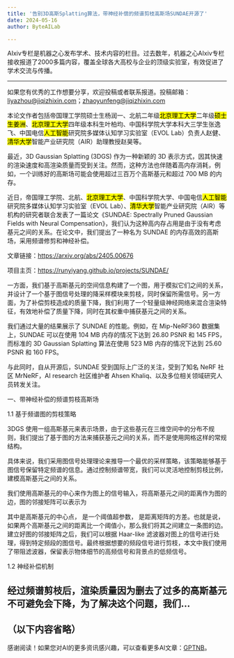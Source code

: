 ```yaml
---
title: '告别3D高斯Splatting算法，带神经补偿的频谱剪枝高斯场SUNDAE开源了'
date: 2024-05-16
author: ByteAILab

---
```


AIxiv专栏是机器之心发布学术、技术内容的栏目。过去数年，机器之心AIxiv专栏接收报道了2000多篇内容，覆盖全球各大高校与企业的顶级实验室，有效促进了学术交流与传播。

---
如果您有优秀的工作想要分享，欢迎投稿或者联系报道。投稿邮箱：liyazhou@jiqizhixin.com；zhaoyunfeng@jiqizhixin.com

本论文作者包括帝国理工学院硕士生杨润一、北航二年级<mark data-id="fa9c30c1-6d36-4676-b466-b44a703b324a" data-type="institutions">北京理工大学</mark>二年级<mark data-id="fa9c30c1-6d36-4676-b466-b44a703b324a" data-type="institutions">硕士生姜洲</mark>、<mark data-id="fa9c30c1-6d36-4676-b466-b44a703b324a" data-type="institutions">北京理工大学</mark>四年级本科生叶柏均、中国科学院大学本科大三学生张逸飞、中国电信<mark data-id="2d28aa9c-942d-471d-bd96-8bfefb7144e0" data-type="concepts">人工智能</mark>研究院多媒体认知学习实验室（EVOL Lab）负责人赵健、<mark data-id="4349d6b9-40ff-4e23-a237-f9ace91c6c81" data-type="institutions">清华大学</mark>智能产业研究院（AIR）助理教授赵昊等。

最近，3D Gaussian Splatting (3DGS) 作为一种新颖的 3D 表示方式，因其快速的渲染速度和高渲染质量而受到关注。然而，这种方法也伴随着高内存消耗，例如，一个训练好的高斯场可能会使用超过三百万个高斯基元和超过 700 MB 的内存。

近日，帝国理工学院、北航、<mark data-id="fa9c30c1-6d36-4676-b466-b44a703b324a" data-type="institutions">北京理工大学</mark>、中国科学院大学、中国电信<mark data-id="2d28aa9c-942d-471d-bd96-8bfefb7144e0" data-type="concepts">人工智能</mark>研究院多媒体认知学习实验室（EVOL Lab）、<mark data-id="4349d6b9-40ff-4e23-a237-f9ace91c6c81" data-type="institutions">清华大学</mark>智能产业研究院（AIR）等机构的研究者联合发表了一篇论文《SUNDAE: Spectrally Pruned Gaussian Fields with Neural Compensation》，我们认为这种高内存占用是由于没有考虑基元之间的关系。在论文中，我们提出了一种名为 SUNDAE 的内存高效的高斯场，采用频谱修剪和神经补偿。

文章链接：https://arxiv.org/abs/2405.00676

项目主页：https://runyiyang.github.io/projects/SUNDAE/

一方面，我们基于高斯基元的空间信息构建了一个图，用于模拟它们之间的关系，并设计了一个基于图信号处理的降采样模块来剪枝，同时保留所需信号。另一方面，为了补偿剪枝造成的质量下降，我们利用了一个轻量级神经网络来混合渲染特征，有效地补偿了质量下降，同时在其权重中捕获基元之间的关系。

我们通过大量的结果展示了 SUNDAE 的性能。例如，在 Mip-NeRF360 数据集上，SUNDAE 可以在使用 104 MB 内存的情况下达到 26.80 PSNR 和 145 FPS，而标准的 3D Gaussian Splatting 算法在使用 523 MB 内存的情况下达到 25.60 PSNR 和 160 FPS。

与此同时，自从开源后，SUNDAE 受到国际上广泛的关注，受到了知名 NeRF 社区 MrNeRF，AI research 社区维护者 Ahsen Khaliq、以及多位相关领域研究人员转发关注。

一、带神经补偿的频谱剪枝高斯场

1.1 基于频谱图的剪枝策略

3DGS 使用一组高斯基元来表示场景，由于这些基元在三维空间中的分布不规则，我们提出了基于图的方法来捕获基元之间的关系，而不是使用网格这样的常规结构。

具体来说，我们采用图信号处理理论来推导一个最优的采样策略，该策略能够基于图信号保留特定频谱的信息。通过控制频谱带宽，我们可以灵活地控制剪枝比例，建模高斯基元之间的关系。

我们使用高斯基元的中心来作为图上的信号输入，将高斯基元之间的距离作为图的边，图的邻接矩阵可以表示为

其中是高斯基元的中心点， 是一个阈值超参数， 是距离矩阵的方差。也就是说，如果两个高斯基元之间的距离比一个阈值小，那么我们将其之间建立一条图的边。建立好图的邻接矩阵之后，我们可以根据 Haar-like 滤波器对图上的信号进行处理，得到特定频段的图信号。最终根据想要的频段信号进行剪枝，本文中我们使用了带阻滤波器，保留表示物体细节的高频信号和背景点的低频信号。

1.2 神经补偿机制

经过频谱剪枝后，渲染质量因为删去了过多的高斯基元不可避免会下降，为了解决这个问题，我们...
---

（以下内容省略）
---
感谢阅读！如果您对AI的更多资讯感兴趣，可以查看更多AI文章：[GPTNB](https://gptnb.com)。